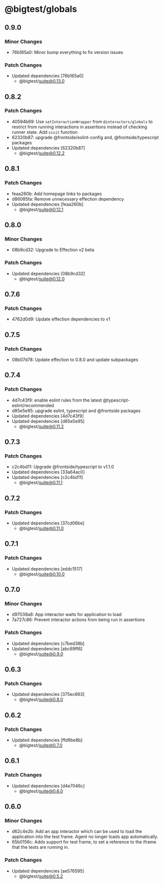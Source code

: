 # @bigtest/globals

## 0.9.0

### Minor Changes

- 76b165a0: Minor bump everything to fix version issues

### Patch Changes

- Updated dependencies [76b165a0]
  - @bigtest/suite@0.13.0

## 0.8.2

### Patch Changes

- 40594b89: Use `setInteractionWrapper` from `@interactors/globals` to restrict from running interactions in assertions instead of checking runner state.
  Add `visit` function
- 62320b87: upgrade @frontside/eslint-config and, @frontside/typescript packages
- Updated dependencies [62320b87]
  - @bigtest/suite@0.12.2

## 0.8.1

### Patch Changes

- feaa260b: Add homepage links to packages
- d86085fa: Remove unnecessary effection dependency
- Updated dependencies [feaa260b]
  - @bigtest/suite@0.12.1

## 0.8.0

### Minor Changes

- 08b9cd32: Upgrade to Effection v2 beta

### Patch Changes

- Updated dependencies [08b9cd32]
  - @bigtest/suite@0.12.0

## 0.7.6

### Patch Changes

- 4762d0d9: Update effection dependencies to v1

## 0.7.5

### Patch Changes

- 08b07d78: Update effection to 0.8.0 and update subpackages

## 0.7.4

### Patch Changes

- 4d7c43f9: enable eslint rules from the latest @typescript-eslint/recommended
- d85e5e95: upgrade eslint, typescript and @frontside packages
- Updated dependencies [4d7c43f9]
- Updated dependencies [d85e5e95]
  - @bigtest/suite@0.11.2

## 0.7.3

### Patch Changes

- c2c4bd11: Upgrade @frontside/typescript to v1.1.0
- Updated dependencies [33a64ac0]
- Updated dependencies [c2c4bd11]
  - @bigtest/suite@0.11.1

## 0.7.2

### Patch Changes

- Updated dependencies [37cd06be]
  - @bigtest/suite@0.11.0

## 0.7.1

### Patch Changes

- Updated dependencies [eddc1517]
  - @bigtest/suite@0.10.0

## 0.7.0

### Minor Changes

- d97038a8: App interactor waits for application to load
- 7a727c86: Prevent interactor actions from being run in assertions

### Patch Changes

- Updated dependencies [c7bed38b]
- Updated dependencies [abc69ff6]
  - @bigtest/suite@0.9.0

## 0.6.3

### Patch Changes

- Updated dependencies [375ec663]
  - @bigtest/suite@0.8.0

## 0.6.2

### Patch Changes

- Updated dependencies [ffd9be8b]
  - @bigtest/suite@0.7.0

## 0.6.1

### Patch Changes

- Updated dependencies [d4e7046c]
  - @bigtest/suite@0.6.0

## 0.6.0

### Minor Changes

- d62c4e2b: Add an app interactor which can be used to load the application into the test frame. Agent no longer loads app automatically.
- 65b0156c: Adds support for test frame, to set a reference to the iframe that the tests are running in.

### Patch Changes

- Updated dependencies [ae576595]
  - @bigtest/suite@0.5.2
